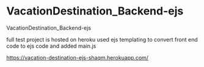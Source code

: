# VacationDestination_Backend-ejs 
VacationDestination_Backend-ejs

full test project is hosted on heroku
used ejs templating to convert front end code to ejs code and added main.js

https://vacation-destination-ejs-shaqm.herokuapp.com/
